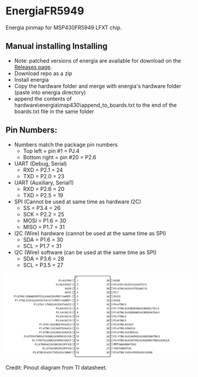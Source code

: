 # EnergiaFR5949
Energia pinmap for MSP430FR5949 LFXT chip.

## Manual installing Installing
- Note: patched versions of energia are available for download on the [Releases page]().
- Download repo as a zip
- Install energia
- Copy the hardware folder and merge with energia's hardware folder (paste into energia directory)
- append the contents of hardware\energia\msp430\append_to_boards.txt to the end of the boards.txt file in the same folder

## Pin Numbers:
- Numbers match the package pin numbers
    - Top left = pin #1 = PJ.4
    - Bottom right = pin #20 = P2.6
- UART (Debug, Serial)
    - RXD = P2.1 = 24
    - TXD = P2.0 = 23
- UART (Auxiliary, Serial1)
    - RXD = P2.6 = 20
    - TXD = P2.5 = 19
- SPI (Cannot be used at same time as hardware I2C)
    - SS = P3.4 = 26
    - SCK = P2.2 = 25
    - MOSI = P1.6 = 30
    - MISO = P1.7 = 31
- I2C (Wire) hardware (cannot be used at the same time as SPI)
    - SDA = P1.6 = 30
    - SCL = P1.7 = 31
- I2C (Wire) software (can be used at the same time as SPI)
    - SDA = P3.6 = 28
    - SCL = P3.5 = 27

![Pinmap](pins.png)

Credit: Pinout diagram from TI datasheet. 
